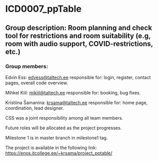 # ICD0007_ppTable
## Group description: Room planning and check tool for restrictions and room suitability (e.g, room with audio support, COVID-restrictions, etc.)
### Group members:
Edvin Ess: edvess@taltech.ee responsible for: login, register, contact pages, overall code overview.

Mihkel Kiil: mikiil@taltech.ee responsible for: booking, bug fixes. 

Kristiina Šamanina: krsama@taltech.ee responsible for: home page, coordination, lead designer.

CSS was a joint responsibility among all team members.

Future roles will be allocated as the project progresses.

Milestone 1 is in master branch in milestone1 tag.

The project is available in the following link: https://enos.itcollege.ee/~krsama/project_pptable/
